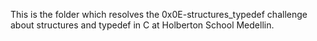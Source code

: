 This is the folder which resolves the 0x0E-structures_typedef challenge about structures and typedef in C at Holberton School Medellin.